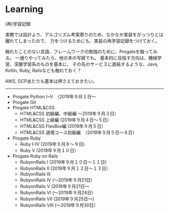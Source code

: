 # Learning
(再)学習記録

実務では設計より、アルゴリズム考案寄りのため、なかなか実装をがっつりとは離れてしまったので、
力をつけるためにも、実装の再学習記録をつけておく。

触れたことのない言語、フレームワークの勉強のために、Progateを触ってみる。
一通りやってみたら、他の本の写経でも。
基本的に目指す方向は、機械学習、深層学習系のものを基本に、
その先のサービスに直結するような、Java, Kotlin, Ruby, Railsなども触れておく？

AWS, GCPあたりも基本は押さえておきたい。

***

- Progate Python I~V　（2019年９月１日～
- Progate Git
- Progate HTML&CSS
  - HTML&CSS 初級編、中級編 ～2019年９月３日）
  - HTML&CSS 上級編 (2019年９月４日～５日）
  - HTML&CSS FlexBox編 (2019年９月５日）
  - HTML&CSS 道場コース初級編　（2019年９月５日～８日）
- Progate Ruby
  - Ruby I-IV (2019年９月８～９日)
  - Ruby V (2019年９月１０日）
- Progate Ruby on Rails
  - RubyonRails I (2019年９月１０日～１１日)
  - RubyonRails II (2019年９月１２日～１３日）
  - RubyonRails III
  - RubyonRails IV (～2019年９月21日)
  - RubyonRails V (2019年９月21日～
  - RubyonRails VI (～2019年９月24日）
  - RubyonRails VII (2019年９月25日～)
  - RubyonRails VIII (～2019年９月30日）
